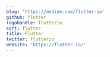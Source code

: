 ```yaml
---
blog: 'https://medium.com/flutter-io'
github: flutter
logohandle: flutterio
sort: flutter
title: Flutter
twitter: flutterio
website: 'https://flutter.io/'
---
```

